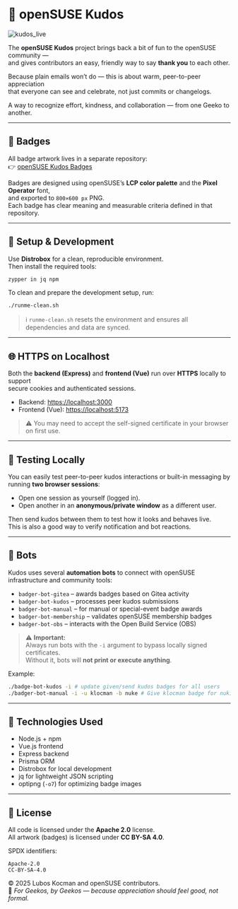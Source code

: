 # 💚 openSUSE Kudos

![kudos_live](https://github.com/user-attachments/assets/378465ad-efab-47e5-8f55-00142177f3d5)

The **openSUSE Kudos** project brings back a bit of fun to the openSUSE community —  
and gives contributors an easy, friendly way to say **thank you** to each other.  

Because plain emails won’t do — this is about warm, peer-to-peer appreciation  
that everyone can see and celebrate, not just commits or changelogs.  

A way to recognize effort, kindness, and collaboration — from one Geeko to another.

---

## 🏅 Badges

All badge artwork lives in a separate repository:  
👉 [openSUSE Kudos Badges](https://github.com/openSUSE/kudos-badges)

Badges are designed using openSUSE’s **LCP color palette** and the **Pixel Operator** font,  
and exported to `800×600 px` PNG.  
Each badge has clear meaning and measurable criteria defined in that repository.

---

## 🧰 Setup & Development

Use **Distrobox** for a clean, reproducible environment.  
Then install the required tools:

```bash
zypper in jq npm
```

To clean and prepare the development setup, run:

```bash
./runme-clean.sh
```

> ℹ️ `runme-clean.sh` resets the environment and ensures all dependencies and data are synced.

---

## 🌐 HTTPS on Localhost

Both the **backend (Express)** and **frontend (Vue)** run over **HTTPS** locally to support  
secure cookies and authenticated sessions.

- Backend: <https://localhost:3000>  
- Frontend (Vue): <https://localhost:5173>  

> ⚠️ You may need to accept the self-signed certificate in your browser on first use.

---

## 🧪 Testing Locally

You can easily test peer-to-peer kudos interactions or built-in messaging by running **two browser sessions**:

- Open one session as yourself (logged in).  
- Open another in an **anonymous/private window** as a different user.  

Then send kudos between them to test how it looks and behaves live.  
This is also a good way to verify notification and bot reactions.

---

## 🤖 Bots

Kudos uses several **automation bots** to connect with openSUSE infrastructure and community tools:

- `badger-bot-gitea` – awards badges based on Gitea activity  
- `badger-bot-kudos` – processes peer kudos submissions  
- `badger-bot-manual` – for manual or special-event badge awards  
- `badger-bot-membership` – validates openSUSE membership badges  
- `badger-bot-obs` – interacts with the Open Build Service (OBS)

> ⚠️ **Important:**  
> Always run bots with the `-i` argument to bypass locally signed certificates.  
> Without it, bots will **not print or execute anything**.

Example:
```bash
./badge-bot-kudos -i # update given/send kudos badges for all users
./badger-bot-manual -i -u klocman -b nuke # Give klocman badge for nuking production
```

---

## 🧩 Technologies Used

- Node.js + npm  
- Vue.js frontend  
- Express backend  
- Prisma ORM  
- Distrobox for local development  
- jq for lightweight JSON scripting  
- optipng (`-o7`) for optimizing badge images  

---

## 🪪 License

All code is licensed under the **Apache 2.0** license.  
All artwork (badges) is licensed under **CC BY-SA 4.0**.  

SPDX identifiers:
```
Apache-2.0
CC-BY-SA-4.0
```

© 2025 Lubos Kocman and openSUSE contributors.  
💚 *For Geekos, by Geekos — because appreciation should feel good, not formal.*
